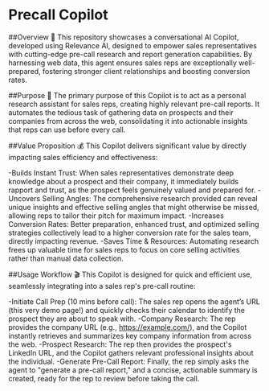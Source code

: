 # Precall Copilot

##Overview 💭
This repository showcases a conversational AI Copilot, developed using Relevance AI, designed to empower sales representatives with cutting-edge pre-call research and report generation capabilities. By harnessing web data, this agent ensures sales reps are exceptionally well-prepared, fostering stronger client relationships and boosting conversion rates.

##Purpose 🎯
The primary purpose of this Copilot is to act as a personal research assistant for sales reps, creating highly relevant pre-call reports. It automates the tedious task of gathering data on prospects and their companies from across the web, consolidating it into actionable insights that reps can use before every call.

##Value Proposition 💰
This Copilot delivers significant value by directly impacting sales efficiency and effectiveness:

-Builds Instant Trust: When sales representatives demonstrate deep knowledge about a prospect and their company, it immediately builds rapport and trust, as the prospect feels genuinely valued and prepared for.
-Uncovers Selling Angles: The comprehensive research provided can reveal unique insights and effective selling angles that might otherwise be missed, allowing reps to tailor their pitch for maximum impact.
-Increases Conversion Rates: Better preparation, enhanced trust, and optimized selling strategies collectively lead to a higher conversion rate for the sales team, directly impacting revenue.
-Saves Time & Resources: Automating research frees up valuable time for sales reps to focus on core selling activities rather than manual data collection.

##Usage Workflow 🎬
This Copilot is designed for quick and efficient use, seamlessly integrating into a sales rep's pre-call routine:

-Initiate Call Prep (10 mins before call): The sales rep opens the agent’s URL (this very demo page!) and quickly checks their calendar to identify the prospect they are about to speak with.
-Company Research: The rep provides the company URL (e.g., https://example.com/), and the Copilot instantly retrieves and summarizes key company information from across the web.
-Prospect Research: The rep then provides the prospect's LinkedIn URL, and the Copilot gathers relevant professional insights about the individual.
-Generate Pre-Call Report: Finally, the rep simply asks the agent to "generate a pre-call report," and a concise, actionable summary is created, ready for the rep to review before taking the call.
